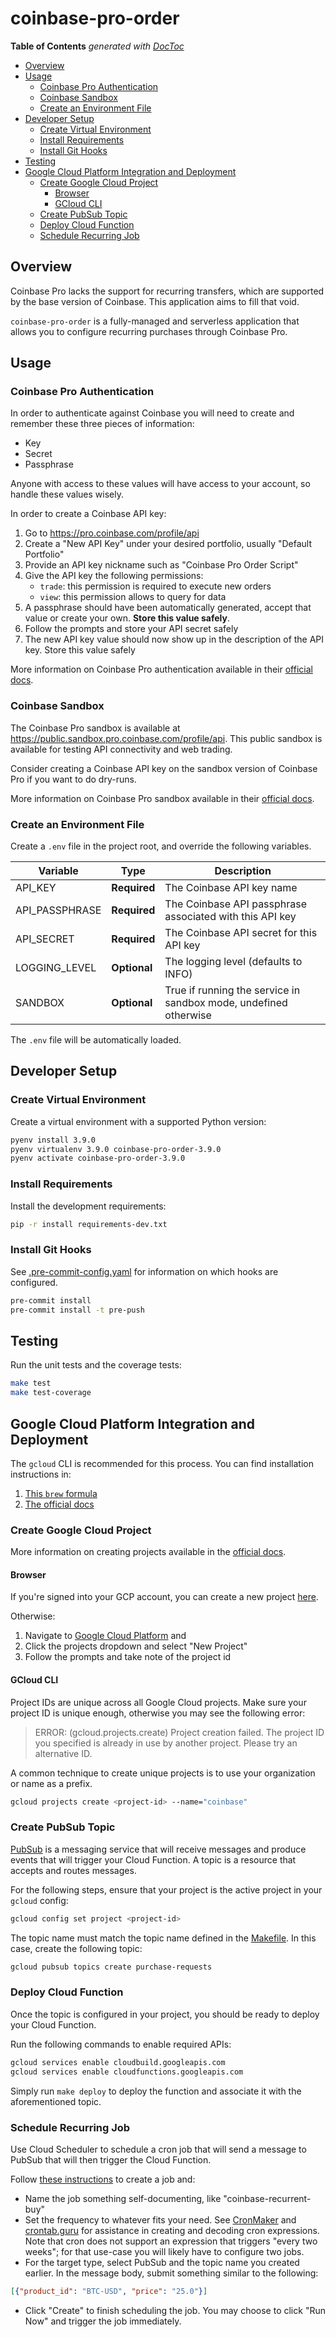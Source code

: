 # coinbase-pro-order

<!-- START doctoc generated TOC please keep comment here to allow auto update -->
<!-- DON'T EDIT THIS SECTION, INSTEAD RE-RUN doctoc TO UPDATE -->
**Table of Contents**  *generated with [DocToc](https://github.com/thlorenz/doctoc)*

- [Overview](#overview)
- [Usage](#usage)
  - [Coinbase Pro Authentication](#coinbase-pro-authentication)
  - [Coinbase Sandbox](#coinbase-sandbox)
  - [Create an Environment File](#create-an-environment-file)
- [Developer Setup](#developer-setup)
  - [Create Virtual Environment](#create-virtual-environment)
  - [Install Requirements](#install-requirements)
  - [Install Git Hooks](#install-git-hooks)
- [Testing](#testing)
- [Google Cloud Platform Integration and Deployment](#google-cloud-platform-integration-and-deployment)
  - [Create Google Cloud Project](#create-google-cloud-project)
    - [Browser](#browser)
    - [GCloud CLI](#gcloud-cli)
  - [Create PubSub Topic](#create-pubsub-topic)
  - [Deploy Cloud Function](#deploy-cloud-function)
  - [Schedule Recurring Job](#schedule-recurring-job)

<!-- END doctoc generated TOC please keep comment here to allow auto update -->

## Overview

Coinbase Pro lacks the support for recurring transfers, which are supported by the base version of Coinbase.
This application aims to fill that void.

`coinbase-pro-order` is a fully-managed and serverless application that allows you to configure recurring purchases
through Coinbase Pro.

## Usage

### Coinbase Pro Authentication

In order to authenticate against Coinbase you will need to create and remember these three pieces of information:

- Key
- Secret
- Passphrase

Anyone with access to these values will have access to your account, so handle these values wisely.

In order to create a Coinbase API key:

1. Go to <https://pro.coinbase.com/profile/api>
1. Create a "New API Key" under your desired portfolio, usually "Default Portfolio"
1. Provide an API key nickname such as "Coinbase Pro Order Script"
1. Give the API key the following permissions:
    - `trade`: this permission is required to execute new orders
    - `view`: this permission allows to query for data
1. A passphrase should have been automatically generated, accept that value or create your own. **Store this value safely**.
1. Follow the prompts and store your API secret safely
1. The new API key value should now show up in the description of the API key. Store this value safely

More information on Coinbase Pro authentication available in their [official docs](https://docs.pro.coinbase.com/#authentication).

### Coinbase Sandbox

The Coinbase Pro sandbox is available at <https://public.sandbox.pro.coinbase.com/profile/api>.
This public sandbox is available for testing API connectivity and web trading.

Consider creating a Coinbase API key on the sandbox version of Coinbase Pro if you want to do dry-runs.

More information on Coinbase Pro sandbox available in their [official docs](https://docs.pro.coinbase.com/#sandbox).

### Create an Environment File

Create a `.env` file in the project root, and override the following variables.

| Variable       | Type         | Description                                                      |
| -------------- | ------------ | ---------------------------------------------------------------- |
| API_KEY        | **Required** | The Coinbase API key name                                        |
| API_PASSPHRASE | **Required** | The Coinbase API passphrase associated with this API key         |
| API_SECRET     | **Required** | The Coinbase API secret for this API key                         |
| LOGGING_LEVEL  | **Optional** | The logging level (defaults to INFO)                             |
| SANDBOX        | **Optional** | True if running the service in sandbox mode, undefined otherwise |

The `.env` file will be automatically loaded.

## Developer Setup

### Create Virtual Environment

Create a virtual environment with a supported Python version:

```bash
pyenv install 3.9.0
pyenv virtualenv 3.9.0 coinbase-pro-order-3.9.0
pyenv activate coinbase-pro-order-3.9.0
```

### Install Requirements

Install the development requirements:

```bash
pip -r install requirements-dev.txt
```

### Install Git Hooks

See [.pre-commit-config.yaml](.pre-commit-config.yaml) for information on which hooks are configured.

```bash
pre-commit install
pre-commit install -t pre-push
```

## Testing

Run the unit tests and the coverage tests:

```bash
make test
make test-coverage
```

## Google Cloud Platform Integration and Deployment

The `gcloud` CLI is recommended for this process. You can find installation instructions in:

1. [This `brew` formula](https://formulae.brew.sh/cask/google-cloud-sdk)
1. [The official docs](https://cloud.google.com/sdk/docs/install)

### Create Google Cloud Project

More information on creating projects available in the [official docs](https://cloud.google.com/resource-manager/docs/creating-managing-projects).

#### Browser

If you're signed into your GCP account, you can create a new project [here](https://console.cloud.google.com/projectcreate).

Otherwise:

1. Navigate to [Google Cloud Platform](https://console.cloud.google.com/) and
1. Click the projects dropdown and select "New Project"
1. Follow the prompts and take note of the project id

#### GCloud CLI

Project IDs are unique across all Google Cloud projects. Make sure your project ID is unique enough,
otherwise you may see the following error:

> ERROR: (gcloud.projects.create) Project creation failed. The project ID you specified is already in use by another
> project. Please try an alternative ID.

A common technique to create unique projects is to use your organization or name as a prefix.

```bash
gcloud projects create <project-id> --name="coinbase"
```

### Create PubSub Topic

[PubSub](https://cloud.google.com/pubsub/docs/overview) is a messaging service that will receive messages and produce
events that will trigger your Cloud Function. A topic is a resource that accepts and routes messages.

For the following steps, ensure that your project is the active project in your `gcloud` config:

```bash
gcloud config set project <project-id>
```

The topic name must match the topic name defined in the [Makefile](./Makefile). In this case, create the following topic:

```bash
gcloud pubsub topics create purchase-requests
```

### Deploy Cloud Function

Once the topic is configured in your project, you should be ready to deploy your Cloud Function.

Run the following commands to enable required APIs:

```bash
gcloud services enable cloudbuild.googleapis.com
gcloud services enable cloudfunctions.googleapis.com
```

Simply run `make deploy` to deploy the function and associate it with the aforementioned topic.

### Schedule Recurring Job

Use Cloud Scheduler to schedule a cron job that will send a message to PubSub that will then trigger the Cloud Function.

Follow [these instructions](https://cloud.google.com/scheduler/docs/quickstart#create_a_job) to create a job and:

- Name the job something self-documenting, like "coinbase-recurrent-buy"
- Set the frequency to whatever fits your need. See [CronMaker](http://www.cronmaker.com) and [crontab.guru](https://crontab.guru/)
for assistance in creating and decoding cron expressions. Note that cron does not support an expression that triggers
"every two weeks"; for that use-case you will likely have to configure two jobs.
- For the target type, select PubSub and the topic name you created earlier. In the message body, submit something
similar to the following:

```json
[{"product_id": "BTC-USD", "price": "25.0"}]
```

- Click "Create" to finish scheduling the job. You may choose to click "Run Now" and trigger the job immediately.
